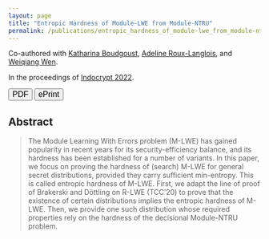 ```yaml
---
layout: page
title: "Entropic Hardness of Module-LWE from Module-NTRU"
permalink: /publications/entropic_hardness_of_module-lwe_from_module-ntru
---
```


Co-authored with [Katharina Boudgoust](https://katinkabou.github.io/), [Adeline Roux-Langlois](https://people.irisa.fr/Adeline.Roux-Langlois/), and [Weiqiang Wen](http://people.irisa.fr/Weiqiang.Wen/).   

In the proceedings of [Indocrypt 2022](https://link.springer.com/chapter/10.1007/978-3-031-22912-1_4).  

<a href="/assets/pub/BJRW22_Entropic_Hardness_MLWE_from_MNTRU.pdf" target="_blank" style="text-decoration: none;"><button class="mybutton" onmouseover="this.style.backgroundColor='#337076'; this.style.color='#FFFFFF'; this.querySelector('span').style.paddingRight = '16px'; this.querySelector('span').querySelector('span').style.opacity = '1'; this.querySelector('span').querySelector('span').style.right = '0';" onmouseout="this.style.backgroundColor='#FFFFFF'; this.style.color='#337076'; this.querySelector('span').style.paddingRight = '0'; this.querySelector('span').querySelector('span').style.opacity = '0'; this.querySelector('span').querySelector('span').style.right = '-20px';"><span style="cursor: pointer; display: inline-block; position: relative; transition: 0.5s; font-size: 16px;">PDF <span style="position: absolute; opacity: 0; top: 0; right: -20px; transition: 0.5s;">&#xbb;</span></span></button></a>
<a href="https://eprint.iacr.org/2022/245" target="_blank" style="text-decoration: none;"><button class="mybutton" onmouseover="this.style.backgroundColor='#337076'; this.style.color='#FFFFFF'; this.querySelector('span').style.paddingRight = '16px'; this.querySelector('span').querySelector('span').style.opacity = '1'; this.querySelector('span').querySelector('span').style.right = '0';" onmouseout="this.style.backgroundColor='#FFFFFF'; this.style.color='#337076'; this.querySelector('span').style.paddingRight = '0'; this.querySelector('span').querySelector('span').style.opacity = '0'; this.querySelector('span').querySelector('span').style.right = '-20px';"><span style="cursor: pointer; display: inline-block; position: relative; transition: 0.5s; font-size: 16px;">ePrint <span style="position: absolute; opacity: 0; top: 0; right: -20px; transition: 0.5s;">&#xbb;</span></span></button></a>   

## Abstract
> The Module Learning With Errors problem (M-LWE) has gained popularity in recent years for its security-efficiency balance, and its hardness has been established for a number of variants. In this paper, we focus on proving the hardness of (search) M-LWE for general secret distributions, provided they carry sufficient min-entropy. This is called entropic hardness of M-LWE. First, we adapt the line of proof of Brakerski and Döttling on R-LWE (TCC’20) to prove that the existence of certain distributions implies the entropic hardness of M-LWE. Then, we provide one such distribution whose required properties rely on the hardness of the decisional Module-NTRU problem.
